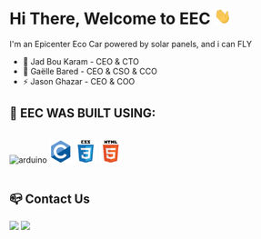 <h1>Hi There, Welcome to EEC <img src="https://raw.githubusercontent.com/ABSphreak/ABSphreak/master/gifs/Hi.gif" width="30px"></h1>

I'm an Epicenter Eco Car powered by solar panels, and i can FLY

- 🔭 Jad Bou Karam - CEO & CTO
- 🚀 Gaëlle Bared - CEO & CSO & CCO
- ⚡ Jason Ghazar - CEO & COO

<div>
  <h2>🧰 EEC WAS BUILT USING:</h2><br>
<img src="https://cdn.worldvectorlogo.com/logos/arduino-1.svg" alt="arduino" width="40" height="40"/> 
<img src="https://raw.githubusercontent.com/devicons/devicon/master/icons/c/c-original.svg" alt="c" width="40" height="40"/> </a>
<img src="https://raw.githubusercontent.com/devicons/devicon/master/icons/css3/css3-original-wordmark.svg" alt="css3" width="40" height="40"/>
<img src="https://raw.githubusercontent.com/devicons/devicon/master/icons/html5/html5-original-wordmark.svg" alt="html5" width="40" height="40"/>
    <br><br>
</div>

<h2>📪 Contact Us</h2>
<p>
  <a href="mailto:eec.wro.lb@gmail.com" target="_blank"><img height="28" src = "https://img.shields.io/badge/email-8B89CC?&style=for-the-badge&logo=protonmail&logoColor=white"></a>
  <a href="https://www.instagram.com/eec.wro.lb?igsh=YnYyZGhpM2k2ZDQ0" target="_blank"> <img height="28" src = "https://img.shields.io/badge/-Instagram-0e76a8?style=for-the-badge&logo=Instagram&logoColor=white"></a>
</p> 

